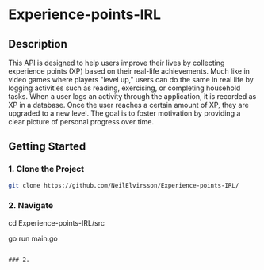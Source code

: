 # Experience-points-IRL

## Description

This API is designed to help users improve their lives by collecting experience points (XP) based on their real-life achievements. Much like in video games where players "level up," users can do the same in real life by logging activities such as reading, exercising, or completing household tasks. When a user logs an activity through the application, it is recorded as XP in a database. Once the user reaches a certain amount of XP, they are upgraded to a new level. The goal is to foster motivation by providing a clear picture of personal progress over time.

## Getting Started 

### 1. Clone the Project
```bash
git clone https://github.com/NeilElvirsson/Experience-points-IRL/
```
### 2. Navigate 
cd Experience-points-IRL/src

go run main.go
```

### 2. 



